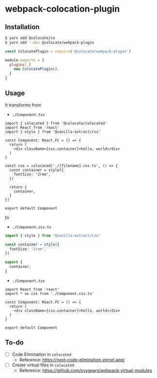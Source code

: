 # webpack-colocation-plugin

## Installation
```bash
$ yarn add @colocate/co
$ yarn add --dev @colocate/webpack-plugin
```

```javascript
const ColocatePlugin = require('@colocate/webpack-plugin')

module.exports = {
  plugins: [
    new ColocatePlugin(),
  ]
}
```

## Usage

It transforms from

- `./Component.tsx`

```tsx
import { colocated } from '@colocate/colocated'
import React from 'react'
import { style } from '@vanilla-extract/css'

const Component: React.FC = () => {
  return (
    <div className={css.container}>hello, world</div>
  )
}

const css = colocated('./[filename].css.ts', () => {
  const container = style({
    fontSize: '2rem',
  })

  return {
    container,
  }
})

export default Component
```

to

- `./Component.css.ts`

```typescript
import { style } from '@vanilla-extract/css'

const container = style({
  fontSize: '2rem',
})

export {
  container,
}
```

- `./Component.tsx`
```tsx
import React from 'react'
import * as css from './Component.css.ts'

const Component: React.FC = () => {
  return (
    <div className={css.container}>hello, world</div>
  )
}

export default Component
```

## To-do
- [ ] Code Elimination in `colocated`
  - Reference: https://next-code-elimination.vercel.app/
- [ ] Create virtual files in `colocated`
  - Reference: https://github.com/sysgears/webpack-virtual-modules
